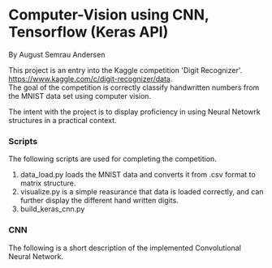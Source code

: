 # Computer-Vision using CNN, Tensorflow (Keras API)
By August Semrau Andersen

This project is an entry into the Kaggle competition 'Digit Recognizer'.  
https://www.kaggle.com/c/digit-recognizer/data.  
The goal of the competition is correctly classify handwritten numbers from the MNIST data set using computer vision.

The intent with the project is to display proficiency in using Neural Netowrk structures in a practical context.  

### Scripts
The following scripts are used for completing the competition.

1. data_load.py loads the MNIST data and converts it from .csv format to matrix structure.
2. visualize.py is a simple reasurance that data is loaded correctly, and can further display the different hand written digits.
3. build_keras_cnn.py



### CNN
The following is a short description of the implemented Convolutional Neural Network.



